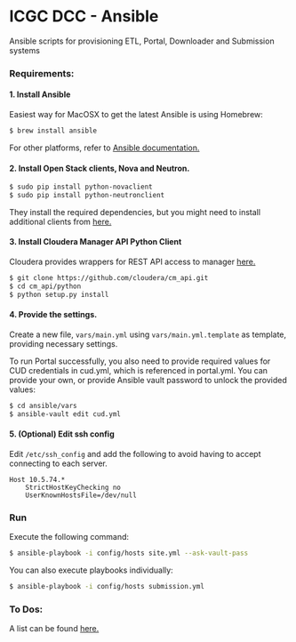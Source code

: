# ICGC DCC - Ansible

Ansible scripts for provisioning ETL, Portal, Downloader and Submission systems

### Requirements:

#### 1. Install Ansible

Easiest way for MacOSX to get the latest Ansible is using Homebrew:

```bash
$ brew install ansible
```

For other platforms, refer to [Ansible documentation.](http://docs.ansible.com/intro_installation.html)

#### 2. Install Open Stack clients, Nova and Neutron.

```bash
$ sudo pip install python-novaclient
$ sudo pip install python-neutronclient
```

They install the required dependencies, but you might need to install additional clients from [here.](http://docs.openstack.org/user-guide/content/install_clients.html)

#### 3. Install Cloudera Manager API Python Client

Cloudera provides wrappers for REST API access to manager [here.](https://github.com/cloudera/cm_api)

```bash
$ git clone https://github.com/cloudera/cm_api.git
$ cd cm_api/python
$ python setup.py install
```

#### 4. Provide the settings.

Create a new file, `vars/main.yml` using `vars/main.yml.template` as template, providing necessary settings.

To run Portal successfully, you also need to provide required values for CUD credentials in cud.yml, which is referenced in portal.yml. You can provide your own, or provide Ansible vault password to unlock the provided values:

```bash
$ cd ansible/vars
$ ansible-vault edit cud.yml
```

#### 5. (Optional) Edit ssh config

Edit `/etc/ssh_config` and add the following to avoid having to accept connecting to each server.

```
Host 10.5.74.*
	StrictHostKeyChecking no
	UserKnownHostsFile=/dev/null
```

### Run

Execute the following command:

```bash
$ ansible-playbook -i config/hosts site.yml --ask-vault-pass
```

You can also execute playbooks individually:

```bash
$ ansible-playbook -i config/hosts submission.yml
```

### To Dos:

A list can be found [here.](https://jira.oicr.on.ca/browse/DCC-2962)
